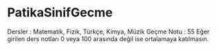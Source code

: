 # PatikaSinifGecme
 Dersler : Matematik, Fizik, Türkçe, Kimya, Müzik  Geçme Notu : 55 Eğer girilen ders notları 0 veya 100 arasında değil ise ortalamaya katılmasın.
